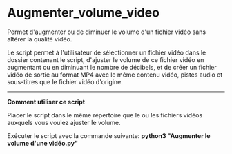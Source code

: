 # Augmenter_volume_video
Permet d'augmenter ou de diminuer le volume d'un fichier vidéo sans altérer la qualité vidéo.

Le script permet à l'utilisateur de sélectionner un fichier vidéo dans le dossier contenant le script, 
d'ajuster le volume de ce fichier vidéo en augmentant ou en diminuant le nombre de décibels, et de créer un fichier vidéo de sortie 
au format MP4 avec le même contenu vidéo, pistes audio et sous-titres que le fichier vidéo d'origine.

----------------

**Comment utiliser ce script**

Placer le script dans le même répertoire que le ou les fichiers vidéos auxquels vous voulez ajuster le volume.

Exécuter le script avec la commande suivante: **python3 "Augmenter le volume d'une vidéo.py"**
